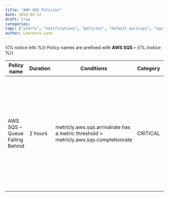 ```yaml
---
title: "AWS SQS Policies"
date: 2018-04-12
draft: true
categories:
tags: ["alerts", "notifications", "policies", "default policies", "sqs", "aws"]
author: Lawrence Lane
---
```

{{% notice info %}}
Policy names are prefixed with **AWS SQS –**
{{% /notice %}}

| Policy name                    | Duration | Conditions                                                                            | Category | Description                                                                                                                                                          |
|--------------------------------|----------|---------------------------------------------------------------------------------------|----------|----------------------------------------------------------------------------------------------------------------------------------------------------------------------|
| AWS SQS – Queue Falling Behind | 2 hours  | metricly.aws.sqs.arrivalrate has a metric threshold > metricly.aws.sqs.completionrate | CRITICAL | The arrival rate for the queue has been greater than the completion rate for at least 2 hours. This is an indication that processing of the queue is falling behind. |
